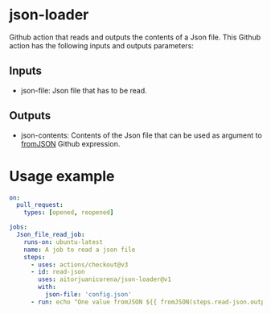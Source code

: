 # json-loader
Github action that reads and outputs the contents of a Json file. This Github action has the following inputs and outputs parameters:

## Inputs

* json-file: Json file that has to be read.

## Outputs

* json-contents: Contents of the Json file that can be used as argument to [fromJSON](https://docs.github.com/en/actions/learn-github-actions/expressions#fromjson) Github expression.

# Usage example 

```yaml
on: 
  pull_request:
    types: [opened, reopened]

jobs:
  Json_file_read_job:
    runs-on: ubuntu-latest
    name: A job to read a json file
    steps:
      - uses: actions/checkout@v3
      - id: read-json
        uses: aitorjuanicorena/json-loader@v1
        with:
          json-file: 'config.json'
      - run: echo "One value fromJSON ${{ fromJSON(steps.read-json.outputs.json-contents).<key to read> }}"
```